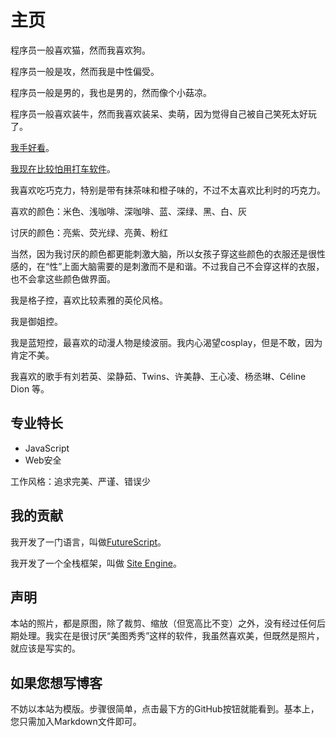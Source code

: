 主页
========

程序员一般喜欢猫，然而我喜欢狗。

程序员一般是攻，然而我是中性偏受。

程序员一般是男的，我也是男的，然而像个小菇凉。

程序员一般喜欢装牛，然而我喜欢装呆、卖萌，因为觉得自己被自己笑死太好玩了。

[我手好看](/hand)。

[我现在比较怕用打车软件](/fear-didi)。

我喜欢吃巧克力，特别是带有抹茶味和橙子味的，不过不太喜欢比利时的巧克力。

喜欢的颜色：米色、浅咖啡、深咖啡、蓝、深绿、黑、白、灰

讨厌的颜色：亮紫、荧光绿、亮黄、粉红

当然，因为我讨厌的颜色都更能刺激大脑，所以女孩子穿这些颜色的衣服还是很性感的，在“性”上面大脑需要的是刺激而不是和谐。不过我自己不会穿这样的衣服，也不会拿这些颜色做界面。

我是格子控，喜欢比较素雅的英伦风格。

我是御姐控。

我是蓝短控，最喜欢的动漫人物是绫波丽。我内心渴望cosplay，但是不敢，因为肯定不美。

我喜欢的歌手有刘若英、梁静茹、Twins、许美静、王心凌、杨丞琳、Céline Dion 等。

专业特长
------------

- JavaScript
- Web安全

工作风格：追求完美、严谨、错误少

我的贡献
------------

我开发了一门语言，叫做[FutureScript](https://futurescript.org/)。

我开发了一个全栈框架，叫做 [Site Engine](http://zizisoft.com/site)。

声明
-------

本站的照片，都是原图，除了裁剪、缩放（但宽高比不变）之外，没有经过任何后期处理。我实在是很讨厌“美图秀秀”这样的软件，我虽然喜欢美，但既然是照片，就应该是写实的。

如果您想写博客
----------------

不妨以本站为模版。步骤很简单，点击最下方的GitHub按钮就能看到。基本上，您只需加入Markdown文件即可。
